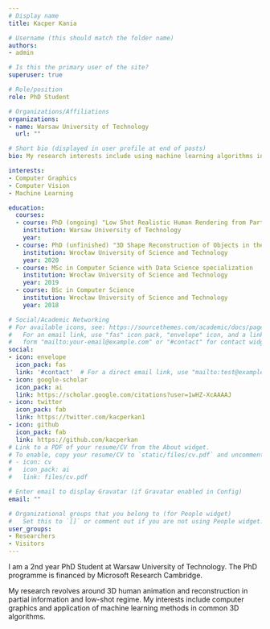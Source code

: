 ```yaml
---
# Display name
title: Kacper Kania

# Username (this should match the folder name)
authors:
- admin

# Is this the primary user of the site?
superuser: true

# Role/position
role: PhD Student

# Organizations/Affiliations
organizations:
- name: Warsaw University of Technology
  url: ""

# Short bio (displayed in user profile at end of posts)
bio: My research interests include using machine learning algorithms in common computer vision and computer graphics problems

interests:
- Computer Graphics
- Computer Vision
- Machine Learning

education:
  courses:
  - course: PhD (ongoing) "Low Shot Realistic Human Rendering from Partial Information"
    institution: Warsaw University of Technology 
    year: 
  - course: PhD (unfinished) "3D Shape Reconstruction of Objects in the Scene"
    institution: Wrocław University of Science and Technology
    year: 2020
  - course: MSc in Computer Science with Data Science specialization
    institution: Wrocław University of Science and Technology
    year: 2019
  - course: BSc in Computer Science
    institution: Wrocław University of Science and Technology
    year: 2018

# Social/Academic Networking
# For available icons, see: https://sourcethemes.com/academic/docs/page-builder/#icons
#   For an email link, use "fas" icon pack, "envelope" icon, and a link in the
#   form "mailto:your-email@example.com" or "#contact" for contact widget.
social:
- icon: envelope
  icon_pack: fas
  link: '#contact'  # For a direct email link, use "mailto:test@example.org".
- icon: google-scholar
  icon_pack: ai
  link: https://scholar.google.com/citations?user=1wHZ-XcAAAAJ
- icon: twitter
  icon_pack: fab
  link: https://twitter.com/kacperkan1
- icon: github
  icon_pack: fab
  link: https://github.com/kacperkan
# Link to a PDF of your resume/CV from the About widget.
# To enable, copy your resume/CV to `static/files/cv.pdf` and uncomment the lines below.
# - icon: cv
#   icon_pack: ai
#   link: files/cv.pdf

# Enter email to display Gravatar (if Gravatar enabled in Config)
email: ""

# Organizational groups that you belong to (for People widget)
#   Set this to `[]` or comment out if you are not using People widget.
user_groups:
- Researchers
- Visitors
---
```


I am a 2nd year PhD Student at Warsaw University of Technology. The PhD programme is 
financed by Microsoft Research Cambridge. 

My research revolves around 3D human animation and reconstruction in partial information
and low-shot regime. My interests include computer graphics and application of machine learning methods
in common 3D algorithms.
